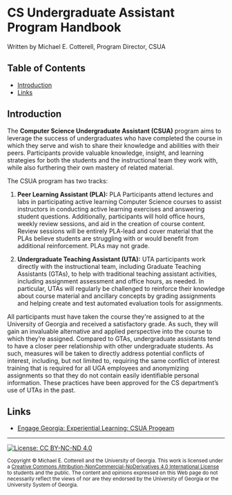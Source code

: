 # CS Undergraduate Assistant Program Handbook

Written by Michael E. Cotterell, Program Director, CSUA

## Table of Contents

* [Introduction](#introduction)
* [Links](#links)

## Introduction 

The **Computer Science Undergraduate Assistant (CSUA)** program aims to leverage the success
of undergraduates who have completed the course in which they serve and wish to share their 
knowledge and abilities with their peers. Participants provide valuable knowledge, insight, 
and learning strategies for both the students and the instructional team they work with, 
while also furthering their own mastery of related material. 

The CSUA program has two tracks:

1. **Peer Learning Assistant (PLA):** PLA Participants attend lectures and labs in participating
   active learning Computer Science courses to assist instructors in conducting active learning 
   exercises and answering student questions. Additionally, participants will hold office hours, 
   weekly review sessions, and aid in the creation of course content. Review sessions will be 
   entirely PLA-lead and cover material that the PLAs believe students are struggling with or 
   would benefit from additional reinforcement. PLAs may not grade.
   
1. **Undergraduate Teaching Assistant (UTA):** UTA participants work directly with the 
   instructional team, including Graduate Teaching Assistants (GTAs), to help with traditional 
   teaching assistant activities, including assignment assessment and office hours, as needed. 
   In particular, UTAs will regularly be challenged to reinforce their knowledge about course 
   material and ancillary concepts by grading assignments and helping create and test automated 
   evaluation tools for assignments. 
   
All participants must have taken the course they're assigned to at the University of Georgia and
received a satisfactory grade. As such, they will gain an invaluable alternative and applied 
perspective into the course to which they’re assigned. Compared to GTAs, undergraduate assistants
tend to have a closer peer relationship with other undergraduate students. As such, measures will 
be taken to directly address potential conflicts of interest, including, but not limited to, requiring 
the same conflict of interest training that is required for all UGA employees and anonymizing assignments 
so that they do not contain easily identifiable personal information. These practices have been 
approved for the CS department’s use of UTAs in the past.

## Links

* [Engage Georgia: Experiential Learning: CSUA Progeam](https://givepul.se/817zl2)

<hr/>

[![License: CC BY-NC-ND 4.0](https://img.shields.io/badge/License-CC%20BY--NC--ND%204.0-lightgrey.svg)](http://creativecommons.org/licenses/by-nc-nd/4.0/)

<small>
Copyright &copy; Michael E. Cotterell and the University of Georgia.
This work is licensed under a <a rel="license" href="http://creativecommons.org/licenses/by-nc-nd/4.0/">Creative Commons Attribution-NonCommercial-NoDerivatives 4.0 International License</a> to students and the public.
The content and opinions expressed on this Web page do not necessarily reflect the views of nor are they endorsed by the University of Georgia or the University System of Georgia.
</small>

